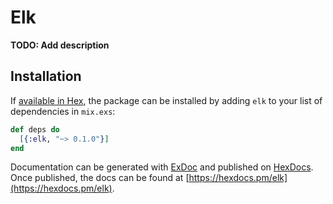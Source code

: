 # Elk

**TODO: Add description**

## Installation

If [available in Hex](https://hex.pm/docs/publish), the package can be installed
by adding `elk` to your list of dependencies in `mix.exs`:

```elixir
def deps do
  [{:elk, "~> 0.1.0"}]
end
```

Documentation can be generated with [ExDoc](https://github.com/elixir-lang/ex_doc)
and published on [HexDocs](https://hexdocs.pm). Once published, the docs can
be found at [https://hexdocs.pm/elk](https://hexdocs.pm/elk).

